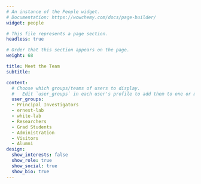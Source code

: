 ```yaml
---
# An instance of the People widget.
# Documentation: https://wowchemy.com/docs/page-builder/
widget: people

# This file represents a page section.
headless: true

# Order that this section appears on the page.
weight: 68

title: Meet the Team
subtitle:

content:
  # Choose which groups/teams of users to display.
  #   Edit `user_groups` in each user's profile to add them to one or more of these groups.
  user_groups:
  - Principal Investigators
  - ernest-lab
  - white-lab
  - Researchers
  - Grad Students
  - Administration
  - Visitors
  - Alumni
design:
  show_interests: false
  show_role: true
  show_social: true
  show_bio: true
---
```

